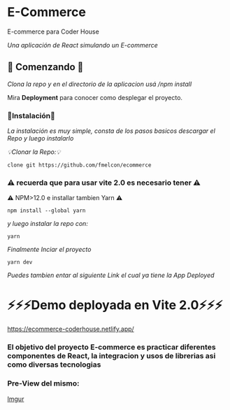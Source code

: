 
# E-Commerce

E-commerce para Coder House

_Una aplicación de React simulando un E-commerce_

## 🚀 Comenzando 🚀

_Clona la repo y en el directorio de la aplicacion usá /npm install_

Mira **Deployment** para conocer como desplegar el proyecto.


### 🔧Instalación🔧

_La instalación es muy simple, consta de los pasos basicos descargar el Repo y luego instalarlo_

_💡Clonar la Repo:💡_

```
clone git https://github.com/fmelcon/ecommerce
```

### :warning: recuerda que para usar vite 2.0 es necesario tener :warning:
:warning: NPM>12.0 e installar tambien Yarn :warning:

```
npm install --global yarn

```
_y luego instalar la repo con:_

```
yarn
```

_Finalmente Inciar el proyecto_

```
yarn dev
```
_Puedes tambien entar al siguiente Link el cual ya tiene la App Deployed_

# ⚡⚡⚡Demo deployada en Vite 2.0⚡⚡⚡

https://ecommerce-coderhouse.netlify.app/

### El objetivo del proyecto E-commerce es practicar diferentes componentes de React, la integracion y usos de librerias asi como diversas tecnologias

### Pre-View del mismo:

[Imgur](https://i.imgur.com/r2clDVU.gifv)


